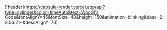 ![header](https://capsule-render.vercel.app/api?type=cylinder&color=timeAuto&text=WooGi's Code&fontAlignY=45&fontSize=40&height=150&animation=blinking&desc=23.06.21~&descAlignY=70)

<!--
**WooGi1020/WooGi1020** is a ✨ _special_ ✨ repository because its `README.md` (this file) appears on your GitHub profile.

Here are some ideas to get you started:

- 🔭 I’m currently working on ...
- 🌱 I’m currently learning ...
- 👯 I’m looking to collaborate on ...
- 🤔 I’m looking for help with ...
- 💬 Ask me about ...
- 📫 How to reach me: ...
- 😄 Pronouns: ...
- ⚡ Fun fact: ...
-->
